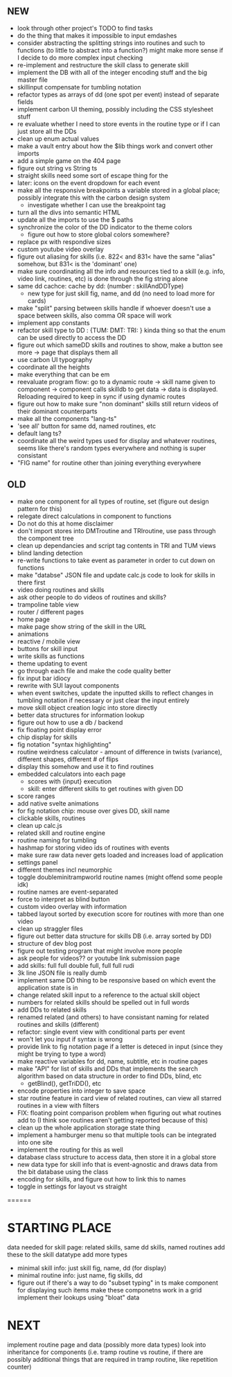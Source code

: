 ## NEW

- look through other project's TODO to find tasks
- do the thing that makes it impossible to input emdashes
- consider abstracting the splitting strings into routines and such to functions (to little to abstract into a function?) might make more sense if I decide to do more complex input checking
- re-implement and restructure the skill class to generate skill
- implement the DB with all of the integer encoding stuff and the big master file
- skillinput compensate for tumbling notation
- refactor types as arrays of dd (one spot per event) instead of separate fields
- implement carbon UI theming, possibly including the CSS stylesheet stuff
- re evaluate whether I need to store events in the routine type or if I can just store all the DDs
- clean up enum actual values
- make a vault entry about how the $lib things work and convert other imports
- add a simple game on the 404 page
- figure out string vs String ts
- straight skills need some sort of escape thing for the
- later: icons on the event dropdown for each event
- make all the responsive breakpoints a variable stored in a global place; possibly integrate this with the carbon design system
  - investigate whether I can use the breakpoint tag
- turn all the divs into semantic HTML
- update all the imports to use the $ paths
- synchronize the color of the DD indicator to the theme colors
  - figure out how to store global colors somewhere?
- replace px with respondive sizes
- custom youtube video overlay
- figure out aliasing for skills (i.e. 822< and 831< have the same "alias" somehow, but 831< is the 'dominant' one)
- make sure coordinating all the info and resources tied to a skill (e.g. info, video link, routines, etc) is done through the fig string alone
- same dd cachce: cache by dd: (number : skillAndDDType)
  - new type for just skill fig, name, and dd (no need to load more for cards)
- make "split" parsing between skills handle if whoever doesn't use a space between skills, also comma OR space will work
- implement app constants
- refactor skill type to DD : {TUM: DMT: TRI: } kinda thing so that the enum can be used directly to access the DD
- figure out which sameDD skills and routines to show, make a button see more -> page that displays them all
- use carbon UI typography
- coordinate all the heights
- make everything that can be em
- reevaluate program flow: go to a dynamic route -> skill name given to component -> component calls skilldb to get data -> data is displayed. Reloading required to keep in sync if using dynamic routes
- figure out how to make sure "non dominant" skills still return videos of their dominant counterparts
- make all the components "lang-ts"
- 'see all' button for same dd, named routines, etc
- default lang ts?
- coordinate all the weird types used for display and whatever routines, seems like there's random types everywhere and nothing is super consistant
- "FIG name" for routine other than joining everything everywhere

## OLD

- make one component for all types of routine, set (figure out design pattern for this)
- relegate direct calculations in component to functions
- Do not do this at home disclaimer
- don't import stores into DMTroutine and TRIroutine, use pass through the component tree
- clean up dependancies and script tag contents in TRI and TUM views
- blind landing detection
- re-write functions to take event as parameter in order to cut down on functions
- make "databse" JSON file and update calc.js code to look for skills in there first
- video doing routines and skills
- ask other people to do videos of routines and skills?
- trampoline table view
- router / different pages
- home page
- make page show string of the skill in the URL
- animations
- reactive / mobile view
- buttons for skill input
- write skills as functions
- theme updating to event
- go through each file and make the code quality better
- fix input bar idiocy
- rewrite with SUI layout components
- when event switches, update the inputted skills to reflect changes in tumbling notation if necessary or just clear the input entirely
- move skill object creation logic into store directly
- better data structures for information lookup
- figure out how to use a db / backend
- fix floating point display error
- chip display for skills
- fig notation "syntax highlighting"
- routine weirdness calculator - amount of difference in twists (variance), different shapes, different # of flips
- display this somehow and use it to find routines
- embedded calculators into each page
  - scores with {input} execution
  - skill: enter different skills to get routines with given DD
- score ranges
- add native svelte animations
- for fig notation chip: mouse over gives DD, skill name
- clickable skills, routines
- clean up calc.js
- related skill and routine engine
- routine naming for tumbling
- hashmap for storing video ids of routines with events
- make sure raw data never gets loaded and increases load of application
- settings panel
- different themes incl neumorphic
- toggle doubleminitrampworld routine names (might offend some people idk)
- routine names are event-separated
- force to interpret as blind button
- custom video overlay with information
- tabbed layout sorted by execution score for routines with more than one video
- clean up straggler files
- figure out better data structure for skills DB (i.e. array sorted by DD)
- structure of dev blog post
- figure out testing program that might involve more people
- ask people for videos?? or youtube link submission page
- add skills: full full double full, full full rudi
- 3k line JSON file is really dumb
- implement same DD thing to be responsive based on which event the application state is in
- change related skill input to a reference to the actual skill object
- numbers for related skills should be spelled out in full words
- add DDs to related skills
- renamed related (and others) to have consistant naming for related routines and skills (different)
- refactor: single event view with conditional parts per event
- won't let you input if syntax is wrong
- provide link to fig notation page if a letter is deteced in input (since they might be trying to type a word)
- make reactive variables for dd, name, subtitle, etc in routine pages
- make "API" for list of skills and DDs that implements the search algorithm based on data structure in order to find DDs, blind, etc
  - getBlind(), getTriDD(), etc
- encode properties into integer to save space
- star routine feature in card view of related routines, can view all starred routines in a view with filters
- FIX: floating point comparison problem when figuring out what routines add to (I think soe routines aren't getting reported because of this)
- clean up the whole application storage state thing
- implement a hamburger menu so that multiple tools can be integrated into one site
- implement the routing for this as well
- database class structure to access data, then store it in a global store
- new data type for skill info that is event-agnostic and draws data from the bit database using the class
- encoding for skills, and figure out how to link this to names
- toggle in settings for layout vs straight

======

# STARTING PLACE

data needed for skill page: related skills, same dd skills, named routines
add these to the skill datatype
add more types

- minimal skill info: just skill fig, name, dd (for display)
- minimal routine info: just name, fig skills, dd
- figure out if there's a way to do "subset typing" in ts
  make component for displaying such items
  make these componetns work in a grid
  implement their lookups using "bloat" data

# NEXT

implement routine page and data (possibly more data types)
look into inheritance for components (i.e. tramp routine vs routine, if there are possibly additional things that are required in tramp routine, like repetition counter)
